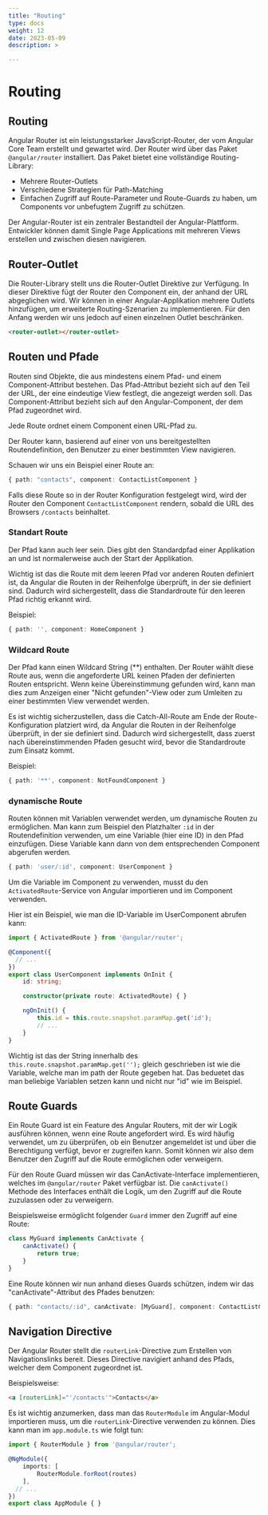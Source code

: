 ```yaml
---
title: "Routing"
type: docs
weight: 12
date: 2023-05-09
description: >

---
```


# Routing
## Routing
Angular Router ist ein leistungsstarker JavaScript-Router, der vom Angular Core Team erstellt und gewartet wird. Der Router wird über das Paket `@angular/router` installiert.
Das Paket bietet eine vollständige Routing-Library:
* Mehrere Router-Outlets
* Verschiedene Strategien für Path-Matching
* Einfachen Zugriff auf Route-Parameter und Route-Guards zu haben, um Components vor unbefugtem Zugriff zu schützen.

Der Angular-Router ist ein zentraler Bestandteil der Angular-Plattform. Entwickler können damit Single Page Applications mit mehreren Views erstellen und zwischen diesen navigieren.

## Router-Outlet
Die Router-Library stellt uns die Router-Outlet Direktive zur Verfügung. In dieser Direktive fügt der Router den Component ein, der anhand der URL abgeglichen wird. 
Wir können in einer Angular-Applikation mehrere Outlets hinzufügen, um erweiterte Routing-Szenarien zu implementieren.
Für den Anfang werden wir uns jedoch auf einen einzelnen Outlet beschränken.

```html
<router-outlet></router-outlet>
```

## Routen und Pfade
Routen sind Objekte, die aus mindestens einem Pfad- und einem Component-Attribut bestehen.
Das Pfad-Attribut bezieht sich auf den Teil der URL, der eine eindeutige View festlegt, die angezeigt werden soll.
Das Component-Attribut bezieht sich auf den Angular-Component, der dem Pfad zugeordnet wird. 

Jede Route ordnet einem Component einen URL-Pfad zu.

Der Router kann, basierend auf einer von uns bereitgestellten Routendefinition, den Benutzer zu einer bestimmten View navigieren.

Schauen wir uns ein Beispiel einer Route an:
```typescript
{ path: "contacts", component: ContactListComponent }
```
Falls diese Route so in der Router Konfiguration festgelegt wird, wird der Router den Component `ContactListComponent` rendern, sobald die URL des Browsers `/contacts` beinhaltet.


### Standart Route
Der Pfad kann auch leer sein. Dies gibt den Standardpfad einer Applikation an und ist normalerweise auch der Start der Applikation.

Wichtig ist das die Route mit dem leeren Pfad vor anderen Routen definiert ist, da Angular die Routen in der Reihenfolge überprüft, in der sie definiert sind. Dadurch wird sichergestellt, dass die Standardroute für den leeren Pfad richtig erkannt wird.

Beispiel:
```typescript
{ path: '', component: HomeComponent }
```
### Wildcard Route
Der Pfad kann einen Wildcard String (**) enthalten. Der Router wählt diese Route aus, wenn die angeforderte URL keinen Pfaden der definierten Routen entspricht.
Wenn keine Übereinstimmung gefunden wird, kann man dies zum Anzeigen einer "Nicht gefunden"-View oder zum Umleiten zu einer bestimmten View verwendet werden.

Es ist wichtig sicherzustellen, dass die Catch-All-Route am Ende der Route-Konfiguration platziert wird, da Angular die Routen in der Reihenfolge überprüft, in der sie definiert sind. Dadurch wird sichergestellt, dass zuerst nach übereinstimmenden Pfaden gesucht wird, bevor die Standardroute zum Einsatz kommt.

Beispiel:
```typescript
{ path: '**', component: NotFoundComponent }
```

### dynamische Route
Routen können mit Variablen verwendet werden, um dynamische Routen zu ermöglichen. Man kann zum Beispiel den Platzhalter `:id` in der Routendefinition verwenden, um eine Variable (hier eine ID) in den Pfad einzufügen. Diese Variable kann dann von dem entsprechenden Component abgerufen werden.
```typescript
{ path: 'user/:id', component: UserComponent }
```

Um die Variable im Component zu verwenden, musst du den `ActivatedRoute`-Service von Angular importieren und im Component verwenden. 

Hier ist ein Beispiel, wie man die ID-Variable im UserComponent abrufen kann:
```typescript
import { ActivatedRoute } from '@angular/router';

@Component({
  // ...
})
export class UserComponent implements OnInit {
    id: string;

    constructor(private route: ActivatedRoute) { }

    ngOnInit() {
        this.id = this.route.snapshot.paramMap.get('id');
        // ...
    }
}
```

Wichtig ist das der String innerhalb des `this.route.snapshot.paramMap.get('');` gleich geschrieben ist wie die Variable, welche man im path der Route gegeben hat. Das beduetet das man beliebige Variablen setzen kann und nicht nur "id" wie im Beispiel.

## Route Guards
Ein Route Guard ist ein Feature des Angular Routers, mit der wir Logik ausführen können, wenn eine Route angefordert wird.
Es wird häufig verwendet, um zu überprüfen, ob ein Benutzer angemeldet ist und über die Berechtigung verfügt, bevor er zugreifen kann.
Somit können wir also dem Benutzer den Zugriff auf die Route ermöglichen oder verweigern.

Für den Route Guard müssen wir das CanActivate-Interface implementieren, welches im `@angular/router` Paket verfügbar ist.
Die `canActivate()` Methode des Interfaces enthält die Logik, um den Zugriff auf die Route zuzulassen oder zu verweigern.

Beispielsweise ermöglicht folgender `Guard` immer den Zugriff auf eine Route:
```typescript
class MyGuard implements CanActivate {
    canActivate() {
        return true;
    }
}
```
Eine Route können wir nun anhand dieses Guards schützen, indem wir das "canActivate"-Attribut des Pfades benutzen:
```typescript
{ path: "contacts/:id", canActivate: [MyGuard], component: ContactListComponent }
```

## Navigation Directive
Der Angular Router stellt die `routerLink`-Directive zum Erstellen von Navigationslinks bereit.
Dieses Directive navigiert anhand des Pfads, welcher dem Component zugeordnet ist. 

Beispielsweise:
```html
<a [routerLink]="'/contacts'">Contacts</a>
```

Es ist wichtig anzumerken, dass man das `RouterModule` im Angular-Modul importieren muss, um die `routerLink`-Directive verwenden zu können. Dies kann man im `app.module.ts` wie folgt tun:
```typescript
import { RouterModule } from '@angular/router';

@NgModule({
    imports: [
        RouterModule.forRoot(routes)
    ],
  // ...
})
export class AppModule { }
```

